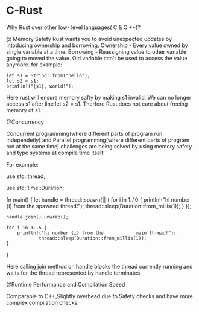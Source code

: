 # C-Rust

Why Rust over other low- level languages( C & C ++)?

@ Memory Safety 
Rust wants you to avoid unexpected updates by intoducing ownership and borrowing.
Ownership - Every value owned by single variable at a time.
Borrowing - Reassigning value to other variable going to moved the value. Old variable can't be used to access the value anymore.
for example:

    let s1 = String::from("hello");
    let s2 = s1;
    println!("{s1}, world!");

Here rust will ensure memory safty by making s1 invalid. We can no longer access s1 after line let s2 = s1. Therfore Rust does not care about freeing memory of s1.

@Concurrency

Concurrent programming(where different parts of program run independetly) and Parallel programming(where different parts of program run at the same time) challenges are being solved by using memory safety and type systems at compile time itself.

For example:


  use std::thread;

  use std::time::Duration;

  fn main() {
    let handle = thread::spawn(|| {
        for i in 1..10 {
            println!("hi number {i} from             the spawned thread!");
                  thread::sleep(Duration::from_millis(1));
        }
    });

    handle.join().unwrap();

    for i in 1..5 {
        println!("hi number {i} from the            main thread!");
                thread::sleep(Duration::from_millis(1));
    }
  }

Here calling join method on handle blocks the thread currently running and waits for the thread represented by handle terminates.

@Runtime Performance and Compilation Speed

Comparable to C++,Slightly overhead due to Safety checks and have more complex compilation checks.





